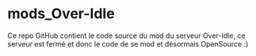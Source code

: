 # mods_Over-Idle
Ce repo GitHub contient le code source du mod du serveur Over-Idle, ce serveur est fermé et donc le code de se mod et désormais OpenSource :) 
